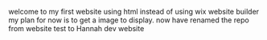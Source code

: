 welcome to my first website using html instead of using wix website builder
my plan for now is to get a image to display.
now have renamed the repo from website test to Hannah dev website
